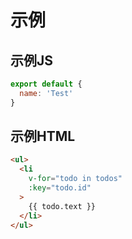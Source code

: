 # 示例

## 示例JS

``` js
export default {
  name: 'Test'
}
```

## 示例HTML

``` html {6}
<ul>
  <li
    v-for="todo in todos"
    :key="todo.id"
  >
    {{ todo.text }}
  </li>
</ul>
```